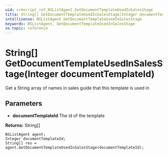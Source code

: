 ```yaml
---
uid: crmscript_ref_NSListAgent_GetDocumentTemplateUsedInSalesStage
title: String[] GetDocumentTemplateUsedInSalesStage(Integer documentTemplateId)
intellisense: NSListAgent.GetDocumentTemplateUsedInSalesStage
keywords: NSListAgent, GetDocumentTemplateUsedInSalesStage
so.topic: reference
---
```


# String[] GetDocumentTemplateUsedInSalesStage(Integer documentTemplateId)

Get a String array of names in sales guide that this template is used in

## Parameters

* **documentTemplateId** The id of the template

**Returns:** String[]

```crmscript
NSListAgent agent;
Integer documentTemplateId;
String[] res = agent.GetDocumentTemplateUsedInSalesStage(documentTemplateId);
```

